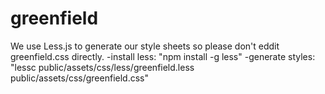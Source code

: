 greenfield
==========

We use Less.js to generate our style sheets so please don't eddit greenfield.css directly. 
  -install less: "npm install -g less"
  -generate styles: "lessc public/assets/css/less/greenfield.less public/assets/css/greenfield.css"
